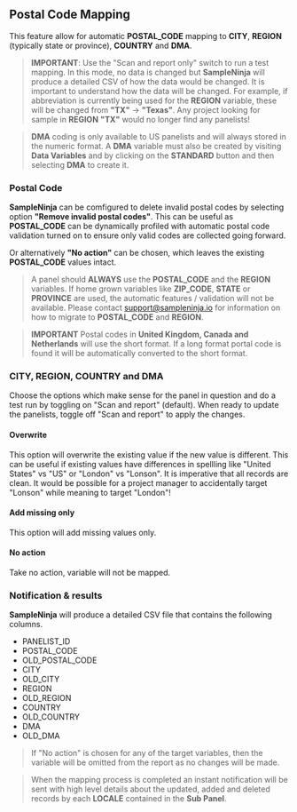 ## Postal Code Mapping

This feature allow for automatic **POSTAL_CODE** mapping to **CITY**, **REGION** (typically state or province), **COUNTRY** and **DMA**.

> **IMPORTANT**: Use the "Scan and report only" switch to run a test mapping. In this mode, no data is changed but **SampleNinja** will produce a detailed CSV of how the data would be changed. It is important to understand how the data will be changed. For example, if abbreviation is currently being used for the **REGION** variable, these will be changed from **"TX"** -> **"Texas"**. Any project looking for sample in **REGION** **"TX"** would no longer find any panelists!

> **DMA** coding is only available to US panelists and will always stored in the numeric format. A **DMA** variable must also be created by visiting **Data Variables** and by clicking on the **STANDARD** button and then selecting **DMA** to create it.

### Postal Code

**SampleNinja** can be comfigured to delete invalid postal codes by selecting option **"Remove invalid postal codes"**. This can be useful as **POSTAL_CODE** can be dynamically profiled with automatic postal code validation turned on to ensure only valid codes are collected going forward.

Or alternatively **"No action"** can be chosen, which leaves the existing **POSTAL_CODE** values intact.

> A panel should **ALWAYS** use the **POSTAL_CODE** and the **REGION** variables. If home grown variables like **ZIP_CODE**, **STATE** or **PROVINCE** are used, the automatic features / validation will not be available. Please contact support@sampleninja.io for information on how to migrate to **POSTAL_CODE** and **REGION**.

> **IMPORTANT** Postal codes in **United Kingdom, Canada and Netherlands** will use the short format. If a long format portal code is found it will be automatically converted to the short format.

### CITY, REGION, COUNTRY and DMA

Choose the options which make sense for the panel in question and do a test run by toggling on "Scan and report" (default). When ready to update the panelists, toggle off "Scan and report" to apply the changes.

#### Overwrite
This option will overwrite the existing value if the new value is different. This can be useful if existing values have differences in spellling like "United States" vs "US" or "London" vs "Lonson". It is imperative that all records are clean. It would be possible for a project manager to accidentally target "Lonson" while meaning to target "London"! 

#### Add missing only
This option will add missing values only.

#### No action
Take no action, variable will not be mapped. 

### Notification & results

**SampleNinja** will produce a detailed CSV file that contains the following columns. 

- PANELIST_ID
- POSTAL_CODE
- OLD_POSTAL_CODE
- CITY
- OLD_CITY
- REGION
- OLD_REGION
- COUNTRY
- OLD_COUNTRY
- DMA
- OLD_DMA

> If "No action" is chosen for any of the target variables, then the variable will be omitted from the report as no changes will be made.

> When the mapping process is completed an instant notification will be sent with high level details about the updated, added and deleted records by each **LOCALE** contained in the **Sub Panel**.

